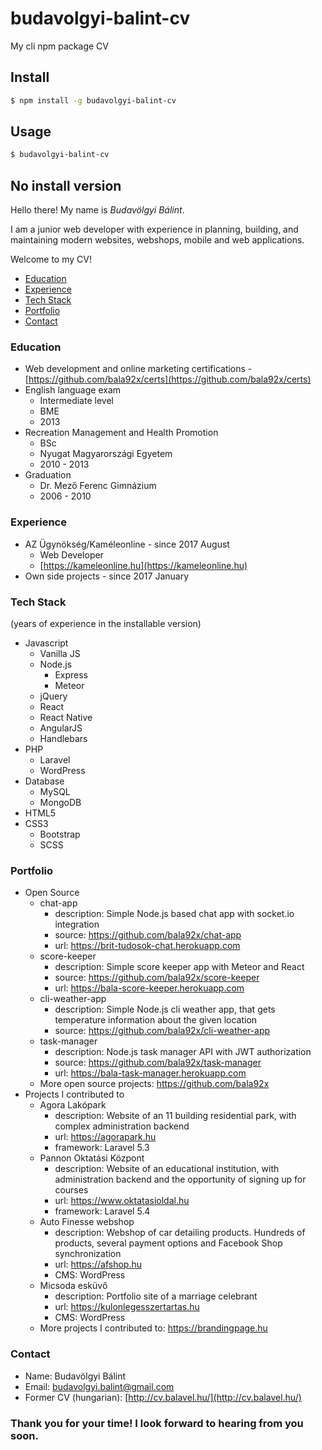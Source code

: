 # budavolgyi-balint-cv
My cli npm package CV

## Install

```bash
$ npm install -g budavolgyi-balint-cv
```


## Usage

```bash
$ budavolgyi-balint-cv
```

## No install version

Hello there! My name is *Budavölgyi Bálint*.
    
I am a junior web developer with experience in planning, building, and maintaining modern websites, webshops, mobile and web applications.
    
Welcome to my CV!

- [Education](#education)
- [Experience](#experience)
- [Tech Stack](#tech-stack)
- [Portfolio](#portfolio)
- [Contact](#contact)

### Education

- Web development and online marketing certifications - [https://github.com/bala92x/certs](https://github.com/bala92x/certs)
- English language exam
  - Intermediate level
  - BME
  - 2013
- Recreation Management and Health Promotion
  - BSc
  - Nyugat Magyarországi Egyetem
  - 2010 - 2013
- Graduation
  - Dr. Mező Ferenc Gimnázium
  - 2006 - 2010
  
### Experience

- AZ Ügynökség/Kaméleonline - since 2017 August
  - Web Developer
  - [https://kameleonline.hu](https://kameleonline.hu)
- Own side projects - since 2017 January

### Tech Stack
(years of experience in the installable version)

- Javascript
  - Vanilla JS
  - Node.js
    - Express
    - Meteor
  - jQuery
  - React
  - React Native
  - AngularJS
  - Handlebars
- PHP
  - Laravel
  - WordPress
- Database
  - MySQL
  - MongoDB
- HTML5
- CSS3
  - Bootstrap
  - SCSS

### Portfolio

- Open Source
    - chat-app
        - description: Simple Node.js based chat app with socket.io integration
        - source: https://github.com/bala92x/chat-app
        - url: https://brit-tudosok-chat.herokuapp.com
    - score-keeper
        - description: Simple score keeper app with Meteor and React
        - source: https://github.com/bala92x/score-keeper
        - url: https://bala-score-keeper.herokuapp.com
    - cli-weather-app
        - description: Simple Node.js cli weather app, that gets temperature information about the given location
        - source: https://github.com/bala92x/cli-weather-app
    - task-manager
        - description: Node.js task manager API with JWT authorization
        - source: https://github.com/bala92x/task-manager
        - url: https://bala-task-manager.herokuapp.com
    - More open source projects: https://github.com/bala92x
- Projects I contributed to
    - Agora Lakópark
        - description: Website of an 11 building residential park, with complex administration backend
        - url: https://agorapark.hu
        - framework: Laravel 5.3
    - Pannon Oktatási Központ
        - description: Website of an educational institution, with administration backend and the opportunity of signing up for courses
        - url: https://www.oktatasioldal.hu
        - framework: Laravel 5.4
    - Auto Finesse webshop
        - description: Webshop of car detailing products. Hundreds of products, several payment options and Facebook Shop synchronization
        - url: https://afshop.hu
        - CMS: WordPress
    - Micsoda esküvő
        - description: Portfolio site of a marriage celebrant
        - url: https://kulonlegesszertartas.hu
        - CMS: WordPress
    - More projects I contributed to: https://brandingpage.hu
  
### Contact

- Name: Budavölgyi Bálint
- Email: budavolgyi.balint@gmail.com
- Former CV (hungarian): [http://cv.balavel.hu/](http://cv.balavel.hu/)

### Thank you for your time! I look forward to hearing from you soon.